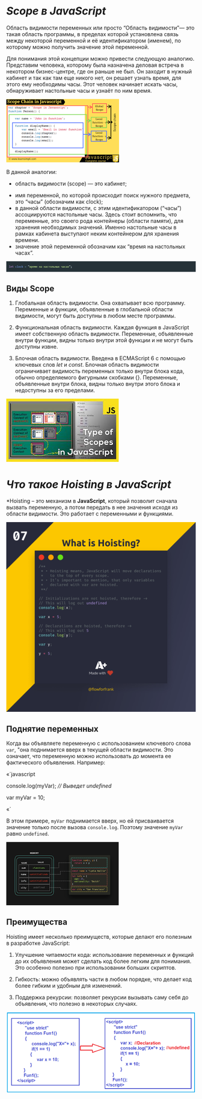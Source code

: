 # ___Scope в JavaScript___
Область видимости переменных или просто “Область видимости”— это такая область программы, в пределах которой установлена связь между некоторой переменной и её идентификатором (именем), по которому можно получить значение этой переменной.

Для понимания этой концепции можно привести следующую аналогию. Представим человека, которому была назначена деловая встреча в некотором бизнес-центре, где он раньше не был. Он заходит в нужный кабинет и так как там еще никого нет, он решает узнать время, для этого ему необходимы часы. Этот человек начинает искать часы, обнаруживает настольные часы и узнаёт по ним время.

![Alt text](<Без названия.png>)

В данной аналогии:

* область видимости (scope) — это кабинет;
- имя переменной, по которой происходит поиск нужного   предмета, это “часы” (обозначим как clock);
- в данной области видимости, с этим идентификатором (“часы”) ассоциируются настольные часы. Здесь стоит вспомнить, что переменные, это своего рода контейнеры (области памяти), для хранения необходимых значений. Именно настольные часы в рамках кабинета выступают неким контейнером для хранения времени.
- значение этой переменной обозначим как “время на настольных часах”.

![Alt text](<Снимок экрана 2024-01-19 175518.png>)

## Виды Scope
1. Глобальная область видимости. Она охватывает всю программу. Переменные и функции, объявленные в глобальной области видимости, могут быть доступны в любом месте программы.

2. Функциональная область видимости. Каждая функция в JavaScript имеет собственную область видимости. Переменные, объявленные внутри функции, видны только внутри этой функции и не могут быть доступны извне.

3. Блочная область видимости. Введена в ECMAScript 6 с помощью ключевых слов *let* и *const*. Блочная область видимости ограничивает видимость переменных только внутри блока кода, обычно определяемого фигурными скобками {}. Переменные, объявленные внутри блока, видны только внутри этого блока и недоступны за его пределами.

![Alt text](<Без названия.jpg>)

# ___Что такое Hoisting в JavaScript___
*Hoisting – это механизм в **JavaScript**, который позволит сначала вызвать переменную, а потом передать в нее значения исходя из области видимости. Это работает с переменными и функциями.

![Alt text](hoisting-in-javascript.png)
## Поднятие переменных
Когда вы объявляете переменную с использованием ключевого слова `var`, "она поднимается вверх в текущей области видимости. Это означает, что переменную можно использовать до момента ее фактического объявления. Например:

«`javascript

console.log(myVar);  *//  Выведет undefined*

var myVar = 10;

«`

В этом примере, `myVar` поднимается вверх, но ей присваивается значение только после вызова `console.log`. Поэтому значение `myVar` равно `undefined`.

![Alt text](<Без названия (1).png>)

## Преимущества
Hoisting имеет несколько преимуществ, которые делают его полезным в разработке JavaScript:

1. Улучшение читаемости кода: использование переменных и функций до их объявления может сделать код более легким для понимания. Это особенно полезно при использовании больших скриптов.

2. Гибкость: можно объявлять части в любом порядке, что делает код более гибким и удобным для изменений.

3. Поддержка рекурсии: позволяет рекурсии вызывать саму себя до объявления, что полезно в некоторых случаях.

![Alt text](word-image-369.png)